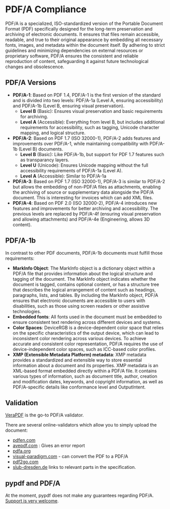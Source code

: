 # PDF/A Compliance

PDF/A is a specialized, ISO-standardized version of the Portable Document Format
(PDF) specifically designed for the long-term preservation and archiving of
electronic documents. It ensures that files remain accessible, readable, and
true to their original appearance by embedding all necessary fonts, images, and
metadata within the document itself. By adhering to strict guidelines and
minimizing dependencies on external resources or proprietary software, PDF/A
ensures the consistent and reliable reproduction of content, safeguarding it
against future technological changes and obsolescence.

## PDF/A Versions

* **PDF/A-1**: Based on PDF 1.4, PDF/A-1 is the first version of the standard
  and is divided into two levels: PDF/A-1a (Level A, ensuring accessibility) and
  PDF/A-1b (Level B, ensuring visual preservation).
    * **Level B** (Basic): Ensures visual preservation and basic requirements for archiving.
    * **Level A** (Accessible): Everything from level B, but includes additional
      requirements for accessibility, such as tagging, Unicode character
      mapping, and logical structure.
* **PDF/A-2**: Based on PDF 1.7 (ISO 32000-1), PDF/A-2 adds features and
  improvements over PDF/A-1, while maintaining compatibility with PDF/A-1b
  (Level B) documents.
    * **Level B** (Basic): Like PDF/A-1b, but support for PDF 1.7 features such
      as transparancy layers.
    * **Level U** (Unicode): Ensures Unicode mapping without the full
      accessibility requirements of PDF/A-1a (Level A).
    * **Level A** (Accessible): Similar to PDF/A-1a
* **PDF/A-3**: Based on PDF 1.7 (ISO 32000-1), PDF/A-3 is similar to PDF/A-2 but
  allows the embedding of non-PDF/A files as attachments, enabling the archiving
  of source or supplementary data alongside the PDF/A document. This is
  interesting for invoices which can add XML files.
* **PDF/A-4**: Based on PDF 2.0 (ISO 32000-2), PDF/A-4 introduces new features
  and improvements for better archiving and accessibility. The previous levels
  are replaced by PDF/A-4f (ensuring visual preservation and allowing attachments)
  and PDF/A-4e (Engineering, allows 3D content).

## PDF/A-1b

In contrast to other PDF documents, PDF/A-1b documents must fulfill those
requirements:

* **MarkInfo Object**: The MarkInfo object is a dictionary object within a PDF/A
  file that provides information about the logical structure and tagging of the
  document. The MarkInfo object indicates whether the document is tagged,
  contains optional content, or has a structure tree that describes the logical
  arrangement of content such as headings, paragraphs, lists, and tables. By
  including the MarkInfo object, PDF/A ensures that electronic documents are
  accessible to users with disabilities, such as those using screen readers or
  other assistive technologies.
* **Embedded fonts**: All fonts used in the document must be embedded to ensure
  consistent text rendering across different devices and systems.
* **Color Spaces**: DeviceRGB is a device-dependent color space that relies on
  the specific characteristics of the output device, which can lead to
  inconsistent color rendering across various devices. To achieve accurate and
  consistent color representation, PDF/A requires the use of device-independent
  color spaces, such as ICC-based color profiles.
* **XMP (Extensible Metadata Platform) metadata**: XMP metadata provides a
  standardized and extensible way to store essential information about a
  document and its properties. XMP metadata is an XML-based format embedded
  directly within a PDF/A file. It contains various types of information, such
  as document title, author, creation and modification dates, keywords, and
  copyright information, as well as PDF/A-specific details like conformance
  level and OutputIntent.

## Validation

[VeraPDF](https://docs.verapdf.org/install/) is the go-to PDF/A validator.

There are several online-validators which allow you to simply upload the document:

* [pdfen.com](https://www.pdfen.com/pdf-a-validator)
* [avepdf.com](https://avepdf.com/pdfa-validation) : Gives an error report
* [pdfa.org](https://pdfa.org/pdfa-online-verification-service/)
* [visual-paradigm.com](https://online.visual-paradigm.com/de/online-pdf-editor/pdfa-validator/) - can convert the PDF to a PDF/A
* [pdf2go.com](https://www.pdf2go.com/validate-pdfa)
* [slub-dresden.de](https://www.slub-dresden.de/veroeffentlichen/dissertationen-habilitationen/elektronische-veroeffentlichung/slub-pdfa-validator) links to relevant parts in the specification.

## pypdf and PDF/A

At the moment, pypdf does not make any guarantees regarding PDF/A.
[Support is very welcome](https://github.com/py-pdf/pypdf/labels/is-pdf%2Fa-compliance).
